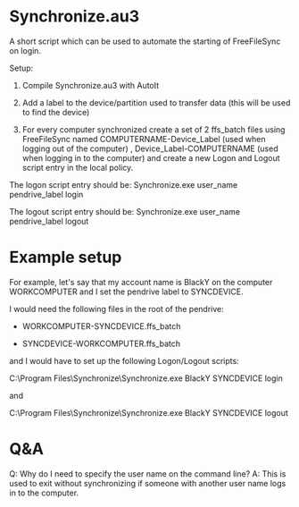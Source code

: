 # Synchronize.au3
A short script which can be used to automate the starting of FreeFileSync on login.

Setup:

1. Compile Synchronize.au3 with AutoIt

2. Add a label to the device/partition used to transfer data (this will be used to find the device)

3. For every computer synchronized create a set of 2 ffs_batch files using FreeFileSync named COMPUTERNAME-Device_Label (used when logging out of the computer) , Device_Label-COMPUTERNAME (used when logging in to the computer) and create a new Logon and Logout script entry in the local policy.

The logon script entry should be: Synchronize.exe user_name pendrive_label login

The logout script entry should be: Synchronize.exe user_name pendrive_label logout

# Example setup

For example, let's say that my account name is BlackY on the computer WORKCOMPUTER and I set the pendrive label to SYNCDEVICE.

I would need the following files in the root of the pendrive:

* WORKCOMPUTER-SYNCDEVICE.ffs_batch

* SYNCDEVICE-WORKCOMPUTER.ffs_batch

and I would have to set up the following Logon/Logout scripts:

C:\Program Files\Synchronize\Synchronize.exe BlackY SYNCDEVICE login

and

C:\Program Files\Synchronize\Synchronize.exe BlackY SYNCDEVICE logout

# Q&A
Q: Why do I need to specify the user name on the command line?
A: This is used to exit without synchronizing if someone with another user name logs in to the computer.